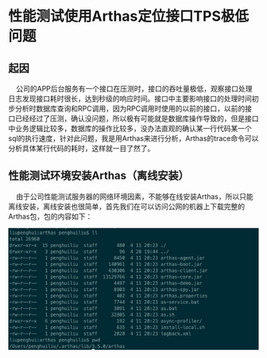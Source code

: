 # 性能测试使用Arthas定位接口TPS极低问题

## 起因

&nbsp; &nbsp; 公司的APP后台服务有一个接口在压测时，接口的吞吐量极低，观察接口处理日志发现接口耗时很长，达到秒级的响应时间。接口中主要影响接口的处理时间初步分析时数据库查询和RPC调用，因为RPC调用时使用的以前的接口，以前的接口已经经过了压测，确认没问题，所以极有可能就是数据库操作导致的，但是接口中业务逻辑比较多，数据库的操作比较多，没办法直观的确认某一行代码某一个sql的执行速度，针对此问题，我是用Arthas来进行分析，Arthas的trace命令可以分析具体某行代码的耗时，这样就一目了然了。


## 性能测试环境安装Arthas（离线安装）

&nbsp; &nbsp; 由于公司性能测试服务器的网络环境因素，不能够在线安装Arthas，所以只能离线安装，离线安装也很简单，首先我们在可以访问公网的机器上下载完整的Arthas包，包的内容如下：

![avatar](../../../_media/image/中间件/arthas/disconnect-install.jpg)
